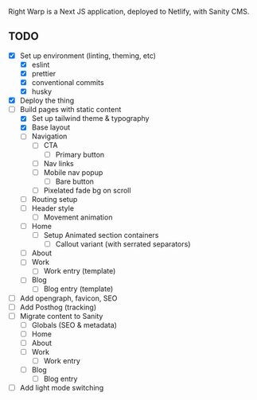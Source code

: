 Right Warp is a Next JS application, deployed to Netlify, with Sanity CMS.

## TODO

- [x] Set up environment (linting, theming, etc)
  - [x] eslint
  - [x] prettier
  - [x] conventional commits
  - [x] husky
- [x] Deploy the thing
- [ ] Build pages with static content
  - [x] Set up tailwind theme & typography
  - [x] Base layout
  - [ ] Navigation
    - [ ] CTA
      - [ ] Primary button
    - [ ] Nav links
    - [ ] Mobile nav popup
      - [ ] Bare button
    - [ ] Pixelated fade bg on scroll
  - [ ] Routing setup
  - [ ] Header style
    - [ ] Movement animation
  - [ ] Home
    - [ ] Setup Animated section containers
      - [ ] Callout variant (with serrated separators)
  - [ ] About
  - [ ] Work
    - [ ] Work entry (template)
  - [ ] Blog
    - [ ] Blog entry (template)
- [ ] Add opengraph, favicon, SEO
- [ ] Add Posthog (tracking)
- [ ] Migrate content to Sanity
  - [ ] Globals (SEO & metadata)
  - [ ] Home
  - [ ] About
  - [ ] Work
    - [ ] Work entry
  - [ ] Blog
    - [ ] Blog entry
- [ ] Add light mode switching
